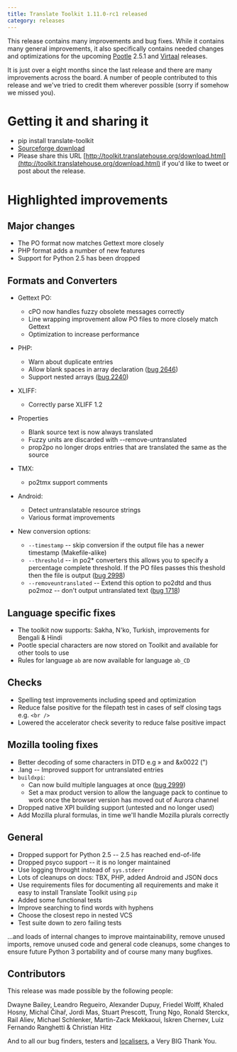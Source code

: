 ```yaml
---
title: Translate Toolkit 1.11.0-rc1 released
category: releases
---
```


This release contains many improvements and bug fixes. While it contains many
general improvements, it also specifically contains needed changes and
optimizations for the upcoming [Pootle](http://pootle.translatehouse.org/)
2.5.1 and [Virtaal](http://virtaal.translatehouse.org) releases.

It is just over a eight months since the last release and there are many
improvements across the board.  A number of people contributed to this release
and we've tried to credit them wherever possible (sorry if somehow we missed
you).

Getting it and sharing it
=========================
* pip install translate-toolkit
* [Sourceforge download](https://sourceforge.net/projects/translate/files/Translate%20Toolkit/1.11.0-rc1)
* Please share this URL [http://toolkit.translatehouse.org/download.html](http://toolkit.translatehouse.org/download.html) if
  you'd like to tweet or post about the release.

Highlighted improvements
========================

Major changes
-------------
* The PO format now matches Gettext more closely
* PHP format adds a number of new features
* Support for Python 2.5 has been dropped

Formats and Converters
----------------------
* Gettext PO:
  * cPO now handles fuzzy obsolete messages correctly
  * Line wrapping improvement allow PO files to more closely match Gettext
  * Optimization to increase performance
* PHP:
  * Warn about duplicate entries
  * Allow blank spaces in array declaration ([bug 2646](http://bugs.locamotion.org/show_bug.cgi?id=2646))
  * Support nested arrays ([bug 2240](http://bugs.locamotion.org/show_bug.cgi?id=2240))
* XLIFF:
  * Correctly parse XLIFF 1.2

* Properties
  * Blank source text is now always translated
  * Fuzzy units are discarded with --remove-untranslated
  * prop2po no longer drops entries that are translated the same as the source
* TMX:
  * po2tmx support comments

* Android:
  * Detect untranslatable resource strings
  * Various format improvements
* New conversion options:
  * ``--timestamp`` -- skip conversion if the output file has a newer timestamp (Makefile-alike)
  * ``--threshold`` -- in po2\* converters this allows you to specify a percentage complete threshold.  If the PO files passes this theshold then the file is output ([bug 2998](http://bugs.locamotion.org/show_bug.cgi?id=2998))
  * ``--removeuntranslated`` -- Extend this option to po2dtd and thus po2moz -- don't output untranslated text ([bug 1718](http://bugs.locamotion.org/show_bug.cgi?id=1718))

Language specific fixes
-----------------------
* The toolkit now supports: Sakha, N'ko, Turkish, improvements for Bengali &
  Hindi
* Pootle special characters are now stored on Toolkit and available for other
  tools to use
* Rules for language ``ab`` are now available for language ``ab_CD``

Checks
------
* Spelling test improvements including speed and optimization
* Reduce false positive for the filepath test in cases of self closing tags
  e.g. ``<br />``
* Lowered the accelerator check severity to reduce false positive impact

Mozilla tooling fixes
---------------------
* Better decoding of some characters in DTD e.g » and &x0022 (")
* .lang -- Improved support for untranslated entries
* ``buildxpi``:
  * Can now build multiple languages at once ([bug 2999](http://bugs.locamotion.org/show_bug.cgi?id=2999))
  * Set a max product version to allow the language pack to continue to work
    once the browser version has moved out of Aurora channel
* Dropped native XPI building support (untested and no longer used)
* Add Mozilla plural formulas, in time we'll handle Mozilla plurals correctly

General
-------
* Dropped support for Python 2.5 -- 2.5 has reached end-of-life
* Dropped psyco support -- it is no longer maintained
* Use logging throught instead of ``sys.stderr``
* Lots of cleanups on docs: TBX, PHP, added Android and JSON docs
* Use requirements files for documenting all requirements and make it easy to
  install Translate Toolkit using ``pip``
* Added some functional tests
* Improve searching to find words with hyphens
* Choose the closest repo in nested VCS
* Test suite down to zero failing tests

...and loads of internal changes to improve maintainability, remove unused
imports, remove unused code and general code cleanups, some changes to ensure
future Python 3 portability and of course many many bugfixes.


Contributors
------------
This release was made possible by the following people:

Dwayne Bailey, Leandro Regueiro, Alexander Dupuy, Friedel Wolff, Khaled Hosny,
Michal Čihař, Jordi Mas, Stuart Prescott, Trung Ngo, Ronald Sterckx, Rail
Aliev, Michael Schlenker, Martin-Zack Mekkaoui, Iskren Chernev, Luiz Fernando
Ranghetti & Christian Hitz

And to all our bug finders, testers and
[localisers](http://pootle.locamotion.org/projects/pootle/), a Very BIG Thank
You.
